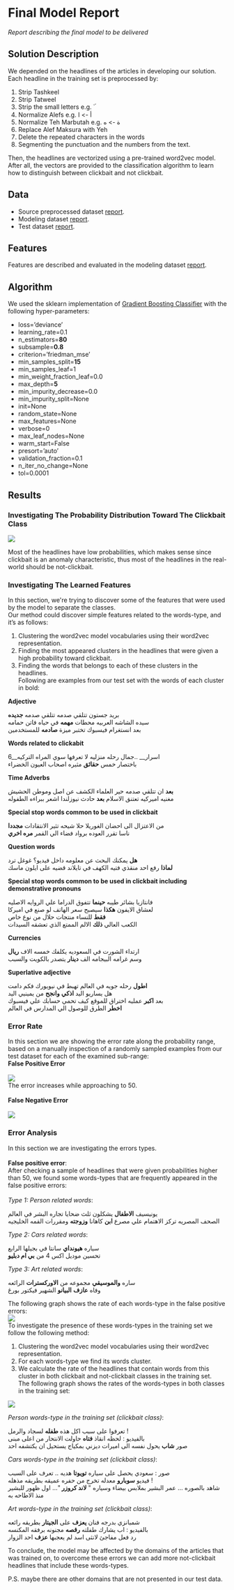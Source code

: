 # Final Model Report
_Report describing the final model to be delivered_

## Solution Description
We depended on the headlines of the articles in developing our solution. Each headline in the training set is preprocessed by:
1. Strip Tashkeel
2. Strip Tatweel
3. Strip the small letters e.g. ۜ
4. Normalize Alefs e.g. أ -> ا
5. Normalize Teh Marbutah e.g. ة -> ه
6. Replace Alef Maksura with Yeh
7. Delete the repeated characters in the words 
8. Segmenting the punctuation and the numbers from the text.<br>

Then, the headlines are vectorized using a pre-trained word2vec model. After all, the vectors are provided to the classification algorithm to learn how to distinguish between clickbait and not clickbait.

## Data
* Source preprocessed dataset [report](https://github.com/almeta-io/Azure-TDSP-ProjectTemplate/blob/clickbait_doc/Docs/Data_Report/PreprocessedDataSummaryReport.md).
* Modeling dataset [report](https://github.com/almeta-io/Azure-TDSP-ProjectTemplate/blob/clickbait_doc/Docs/Data_Report/W2VModelingDataSummaryReport.md).
* Test dataset [report](https://github.com/almeta-io/Azure-TDSP-ProjectTemplate/blob/clickbait_doc/Docs/Data_Report/TestDataSummaryReport.md).

## Features
Features are described and evaluated in the modeling dataset [report](https://github.com/almeta-io/Azure-TDSP-ProjectTemplate/blob/clickbait_doc/Docs/Data_Report/W2VModelingDataSummaryReport.md).

## Algorithm
We used the sklearn implementation of [Gradient Boosting Classifier](https://scikit-learn.org/stable/modules/generated/sklearn.ensemble.GradientBoostingClassifier.html) with the following hyper-parameters:
* loss=’deviance’
* learning_rate=0.1
* n_estimators=__80__
* subsample=__0.8__
* criterion=’friedman_mse’
* min_samples_split=__15__
* min_samples_leaf=1
* min_weight_fraction_leaf=0.0
* max_depth=__5__
* min_impurity_decrease=0.0
* min_impurity_split=None
* init=None
* random_state=None
* max_features=None
* verbose=0
* max_leaf_nodes=None
* warm_start=False
* presort=’auto’
* validation_fraction=0.1
* n_iter_no_change=None
* tol=0.0001

## Results

### Investigating The Probability Distribution Toward The Clickbait Class

![](img/w2v/prob_dist.png)

Most of the headlines have low probabilities, which makes sense since clickbait is an anomaly characteristic, thus most of the headlines in the real-world should be not-clickbait.

### Investigating The Learned Features

In this section, we're trying to discover some of the features that were used by the model to separate the classes.<br>
Our method could discover simple features related to the words-type, and it’s as follows:<br>
1. Clustering the word2vec model vocabularies using their word2vec representation.
2. Finding the most appeared clusters in the headlines that were given a high probability toward clickbait.
3. Finding the words that belongs to each of these clusters in the headlines.<br>
Following are examples from our test set with the words of each cluster in bold:<br>

__Adjective__<br>

بريد جستون تتلقي صدمه  تتلقي صدمه  __جديده__<br>
سيده الشاشه  العربيه  محطات __مهمه__ في حياه فاتن حمامه<br>
بعد انستغرام فيسبوك تختبر ميزة __صادمه__ للمستخدمين<br>

__Words related to clickabit__<br>

6__اسرار__ ..جمال رحله  منزليه لا تعرفها سوي المراه التركيه<br>
باختصار خمس __حقائق__ مثيره اصحاب  العيون  الخضراء <br>

__Time Adverbs__<br>

__بعد__ ان تتلقي صدمه حير العلماء الكشف عن اصل وموطن الحشيش<br>
مغنيه  اميركيه  تعتنق الاسلام __بعد__ حادث نيوزلندا اشعر ببراءه الطفوله<br>

__Special stop words common to be used in clickbait__<br>

من الاعتزال الى احضان الغوريلا حلا شيحه تثير الانتقادات __مجددا__<br>
ناسا تقرر العوده برواد فضاء الي القمر __مره اخري__<br>

__Question words__<br>

__هل__ يمكنك البحث عن معلومه داخل فيديو؟ غوغل ترد<br>
__لماذا__ رفع احد منقذي فتيه الكهف في تايلاند قضيه على ايلون ماسك<br>

__Special stop words common to be used in clickbait including demonstrative pronouns__<br>

فانتازيا بشائر طيبه __حينما__ تتفوق الدراما علي الروايه الاصليه<br>
لعشاق الايفون __هكذا__ سيصبح سعر الهاتف لو صنع في اميركا<br>
__فقط__ للنساء منتجات حلال من نوع خاص<br>
الكعب العالي __ذلك__ الالم الممتع الذي تعشقه السيدات<br>

__Currencies__<br>

ارتداء الشورت في السعوديه يكلفك خمسه الاف __ريال__<br>
وسم غرامه البيجامه الف __دينار__ يتصدر بالكويت والسبب<br>

__Superlative adjective__<br>

__اطول__ رحله جويه في العالم تهبط في نيويورك فكم دامت<br>
هل يساريو اليد __اذكي__ __وانجح__ من يمينيي اليد<br>
بعد __اكبر__ عمليه اختراق للموقع كيف تحمي حسابك علي فيسبوك<br>
__اخطر__ الطرق للوصول الي المدارس في العالم<br>

### Error Rate
In this section we are showing the error rate along the probability range, based on a manually inspection of a randomly sampled examples from our test dataset for each of the examined sub-range:<br>
__False Positive Error__<br>
<br>
![](img/w2v/FP.png)
<br>
The error increases while approaching to 50.<br>
<br>
__False Negative Error__<br>
<br>
![](img/w2v/FN.png)
<br>
### Error Analysis
In this section we are investigating the errors types.<br>
<br>
__False positive error__:<br>
After checking a sample of headlines that were given probabilities higher than 50, we found some words-types that are frequently appeared in the false positive errors:<br>
<br>
_Type 1: Person related words_:<br>

يونيسيف __الاطفال__ يشكلون ثلث ضحايا تجاره البشر في العالم<br>
الصحف المصريه تركز الاهتمام علي مصرع __ابن__ كاهانا __وزوجته__ ومقررات القمه الخليجيه<br>

_Type 2: Cars related words_:<br>

سياره __هيونداي__ سانتا في بجيلها الرابع<br>
تحسين موديل اكس 4 من __بي ام دبليو__<br>

_Type 3: Art related words_:<br>

ساره __والموسيقي__ مجموعه من __الاوركسترات__ الرائعه<br>
 وفاه __عازف__ __البيانو__ الشهير فيكتور بورغ<br>
 
The following graph shows the rate of each words-type in the false positive errors:
<br>
![](img/w2v/error_per_topic.png)
<br>
To investigate the presence of these words-types in the training set we follow the following method:<br>
1. Clustering the word2vec model vocabularies using their word2vec representation.
2. For each words-type we find its words cluster.
3. We calculate the rate of the headlines that contain words from this cluster in both clickbait and not-clickbait classes in the training set.<br>
The following graph shows the rates of the words-types in both classes in the training set:<br>

![](img/w2v/topic_per_class.png)

_Person words-type in the training set (clickbait class)_:<br>

تعرفوا على سبب اكل هذه __طفله__ لسجاد والرمل !<br>
بالفيديو : لحظه انقاذ __فتاه__ حاولت الانتحار من اعلى مبنى<br>
صور __شاب__ يحول نفسه الى اميرات ديزني بمكياج يستحيل ان يكتشفه احد<br>

_Cars words-type in the training set (clickbait class)_:<br>

صور : سعودي يحصل على سياره __تويوتا__ هديه .. تعرف على السبب<br>
فيديو __سوبارو__ معدله تخرج من حفره عميقه بطريقه مذهله !<br>
شاهد بالصوره ... عمر البشير بملابس بيضاء وسياره " __لاند كروزر__ "... اول ظهور للبشير منذ الاطاحه به<br>

_Art words-type in the training set (clickbait class)_:<br>

شمبانزي بدرجه فنان __يعزف__ على __الجيتار__ بطريقه رائعه<br>
بالفيديو : اب يشارك طفلته __رقصه__ مجنونه برفقه المكنسه<br>
رد فعل مفاجئ لانثى اسد لم يعجبها __عزف__ احد الزوار<br>

To conclude, the model may be affected by the domains of the articles that was trained on, to overcome these errors we can add more not-clickbait headlines that include these words-types.
<br>

P.S. maybe there are other domains that are not presented in our test data.


